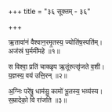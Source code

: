 +++
title = "३६ सूक्तम् - ३६"

+++

ऋ॒तावा॑नं वैश्वान॒रमृ॒तस्य॒ ज्योति॑ष॒स्पति॑म्।  
अज॑स्रं घ॒र्ममी॑महे ॥१॥

स विश्वा॒ प्रति॑ चाक्ळृप ऋ॒तूंरुत्सृ॑जते व॒शी।  
य॒ज्ञस्य॒ वय॑ उत्ति॒रन् ॥२॥

अ॒ग्निः परे॑षु॒ धाम॑सु॒ कामो॑ भू॒तस्य॒ भव्य॑स्य।  
स॒म्रादेको॒ वि रा॑जति ॥३॥
